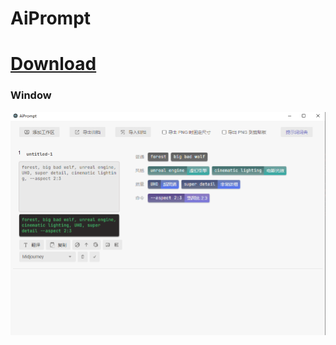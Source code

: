 # AiPrompt

# [Download](https://wwus.lanzouk.com/i8ReR0zr7ova)

### Window
<img src="./win.png" />
